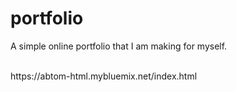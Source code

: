 # portfolio
<p>A simple online portfolio that I am making for myself.</p><br>
https://abtom-html.mybluemix.net/index.html

